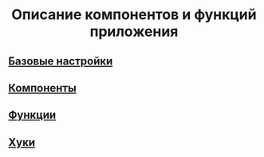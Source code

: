 <h1 align="center">Описание компонентов и функций приложения</h1>

## [Базовые настройки](./CONFIG.md)

## [Компоненты](./COMPONENTS.md)

## [Функции](./FUNCTIONS.md)

## [Хуки](./HOOKS.md)
